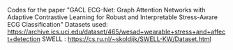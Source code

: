 Codes for the paper "GACL ECG-Net: Graph Attention Networks with Adaptive Contrastive Learning for Robust and Interpretable Stress-Aware ECG Classification" 
Datasets used:
https://archive.ics.uci.edu/dataset/465/wesad+wearable+stress+and+affect+detection SWELL : https://cs.ru.nl/~skoldijk/SWELL-KW/Dataset.html
